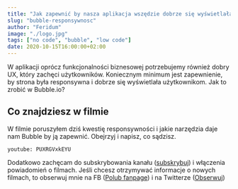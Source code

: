 ```yaml
---
title: "Jak zapewnić by nasza aplikacja wszędzie dobrze się wyświetlała!"
slug: "bubble-responsywnosc"
author: "Feridum"
image: "./logo.jpg"
tags: ["no code", "bubble", "low code"]
date: 2020-10-15T16:00:00+02:00
---
```


W aplikacji oprócz funkcjonalności biznesowej potrzebujemy również dobry UX, który zachęci użytkowników. Koniecznym minimum jest zapewnienie, by strona była responsywna i dobrze się wyświetlała użytkownikom. Jak to zrobić w Bubble.io?

<!--more-->

## Co znajdziesz w filmie

W filmie poruszyłem dziś kwestię responsywności i jakie narzędzia daje nam Bubble by ją zapewnić. Obejrzyj i napisz, co sądzisz.

`youtube: PUXRGVxkEYU`

Dodatkowo zachęcam do subskrybowania kanału ([subskrybuj](https://www.youtube.com/channel/UCooPcxqwzgbQUpnh4FAoZpw?sub_confirmation=1)) i włączenia powiadomień o filmach. Jeśli chcesz otrzymywać informacje o nowych filmach, to obserwuj mnie na FB ([Polub fanpage](https://www.facebook.com/fsgeekk)) i na Twitterze ([Obserwuj](https://twitter.com/fsgeek_pl))